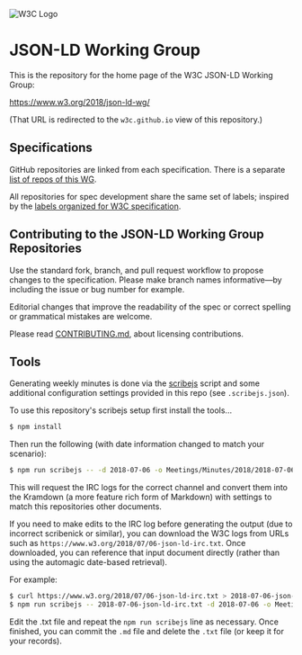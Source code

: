 
![W3C Logo](https://www.w3.org/Icons/w3c_home)

# JSON-LD Working Group

This is the repository for the home page of the W3C JSON-LD Working Group:

https://www.w3.org/2018/json-ld-wg/

(That URL is redirected to the `w3c.github.io` view of this repository.)

## Specifications

GitHub repositories are linked from each specification. There is a separate [list of repos of this WG](https://github.com/search?q=topic%3Ajson-ld-wg+org%3Aw3c&type=Repositories).

All repositories for spec development share the same set of labels; inspired by the [labels organized for W3C specification](https://w3c.github.io/issue-metadata.html).

## Contributing to the JSON-LD Working Group Repositories

Use the standard fork, branch, and pull request workflow to propose changes to the specification. Please make branch names informative—by including the issue or bug number for example.

Editorial changes that improve the readability of the spec or correct spelling or grammatical mistakes are welcome.

Please read [CONTRIBUTING.md](CONTRIBUTING.md), about licensing contributions.

## Tools

Generating weekly minutes is done via the
[scribejs](https://github.com/w3c/scribejs) script and some additional
configuration settings provided in this repo (see `.scribejs.json`).

To use this repository's scribejs setup first install the tools...

```bash
$ npm install
```

Then run the following (with date
information changed to match your scenario):

```bash
$ npm run scribejs -- -d 2018-07-06 -o Meetings/Minutes/2018/2018-07-06-json-ld.md
```

This will request the IRC logs for the correct channel and convert them into
the Kramdown (a more feature rich form of Markdown) with settings to match this
repositories other documents.

If you need to make edits to the IRC log before generating the output (due to
incorrect scribenick or similar), you can download the W3C logs from URLs such
as `https://www.w3.org/2018/07/06-json-ld-irc.txt`. Once downloaded, you can
reference that input document directly (rather than using the automagic
date-based retrieval).

For example:

```bash
$ curl https://www.w3.org/2018/07/06-json-ld-irc.txt > 2018-07-06-json-ld-irc.txt
$ npm run scribejs -- 2018-07-06-json-ld-irc.txt -d 2018-07-06 -o Meetings/Minutes/2018/2018-07-06-pwg.md
```
Edit the .txt file and repeat the `npm run scribejs` line as necessary. Once
finished, you can commit the `.md` file and delete the `.txt` file (or keep it
for your records).
